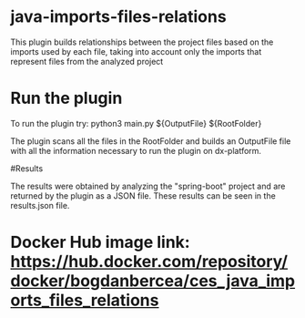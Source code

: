 # java-imports-files-relations

This plugin builds relationships between the project files based on the imports used by each file, taking into account only the imports that represent files from the analyzed project

# Run the plugin

To run the plugin try: python3 main.py ${OutputFile} ${RootFolder}

The plugin scans all the files in the RootFolder and builds an OutputFile file with all the information necessary to run the plugin on dx-platform.

#Results

The results were obtained by analyzing the "spring-boot" project and are returned by the plugin as a JSON file. These results can be seen in the results.json file.

# Docker Hub image link: https://hub.docker.com/repository/docker/bogdanbercea/ces_java_imports_files_relations

